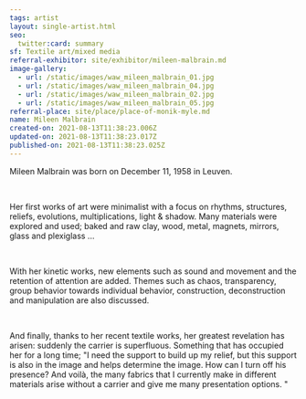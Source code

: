 ```yaml
---
tags: artist
layout: single-artist.html
seo:
  twitter:card: summary
sf: Textile art/mixed media
referral-exhibitor: site/exhibitor/mileen-malbrain.md
image-gallery:
  - url: /static/images/waw_mileen_malbrain_01.jpg
  - url: /static/images/waw_mileen_malbrain_04.jpg
  - url: /static/images/waw_mileen_malbrain_02.jpg
  - url: /static/images/waw_mileen_malbrain_05.jpg
referral-place: site/place/place-of-monik-myle.md
name: Mileen Malbrain
created-on: 2021-08-13T11:38:23.006Z
updated-on: 2021-08-13T11:38:23.017Z
published-on: 2021-08-13T11:38:23.025Z
---
```

<!--StartFragment-->

Mileen Malbrain was born on December 11, 1958 in Leuven.

 

Her first works of art were minimalist with a focus on rhythms, structures, reliefs, evolutions, multiplications, light & shadow. Many materials were explored and used; baked and raw clay, wood, metal, magnets, mirrors, glass and plexiglass ...

 

With her kinetic works, new elements such as sound and movement and the retention of attention are added. Themes such as chaos, transparency, group behavior towards individual behavior, construction, deconstruction and manipulation are also discussed.

 

And finally, thanks to her recent textile works, her greatest revelation has arisen: suddenly the carrier is superfluous. Something that has occupied her for a long time; "I need the support to build up my relief, but this support is also in the image and helps determine the image. How can I turn off his presence? And voilà, the many fabrics that I currently make in different materials arise without a carrier and give me many presentation options. "



<!--EndFragment-->